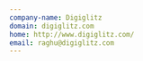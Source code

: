```yaml
---
company-name: Digiglitz
domain: digiglitz.com
home: http://www.digiglitz.com/
email: raghu@digiglitz.com
---
```




